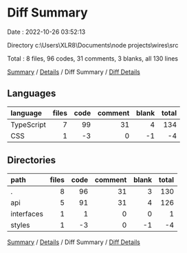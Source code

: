 # Diff Summary

Date : 2022-10-26 03:52:13

Directory c:\\Users\\XLR8\\Documents\\node projects\\wires\\src

Total : 8 files,  96 codes, 31 comments, 3 blanks, all 130 lines

[Summary](results.md) / [Details](details.md) / Diff Summary / [Diff Details](diff-details.md)

## Languages
| language | files | code | comment | blank | total |
| :--- | ---: | ---: | ---: | ---: | ---: |
| TypeScript | 7 | 99 | 31 | 4 | 134 |
| CSS | 1 | -3 | 0 | -1 | -4 |

## Directories
| path | files | code | comment | blank | total |
| :--- | ---: | ---: | ---: | ---: | ---: |
| . | 8 | 96 | 31 | 3 | 130 |
| api | 5 | 91 | 31 | 4 | 126 |
| interfaces | 1 | 1 | 0 | 0 | 1 |
| styles | 1 | -3 | 0 | -1 | -4 |

[Summary](results.md) / [Details](details.md) / Diff Summary / [Diff Details](diff-details.md)